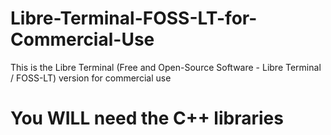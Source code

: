 # Libre-Terminal-FOSS-LT-for-Commercial-Use
This is the Libre Terminal (Free and Open-Source Software - Libre Terminal / FOSS-LT) version for commercial use

# You WILL need the C++ libraries
